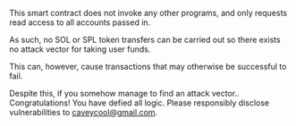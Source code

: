 This smart contract does not invoke any other programs, and only requests read access to all accounts passed in.

As such, no SOL or SPL token transfers can be carried out so there exists no attack vector for taking user funds.

This can, however, cause transactions that may otherwise be successful to fail.

Despite this, if you somehow manage to find an attack vector.. Congratulations! You have defied all logic.
Please responsibly disclose vulnerabilities to caveycool@gmail.com.
